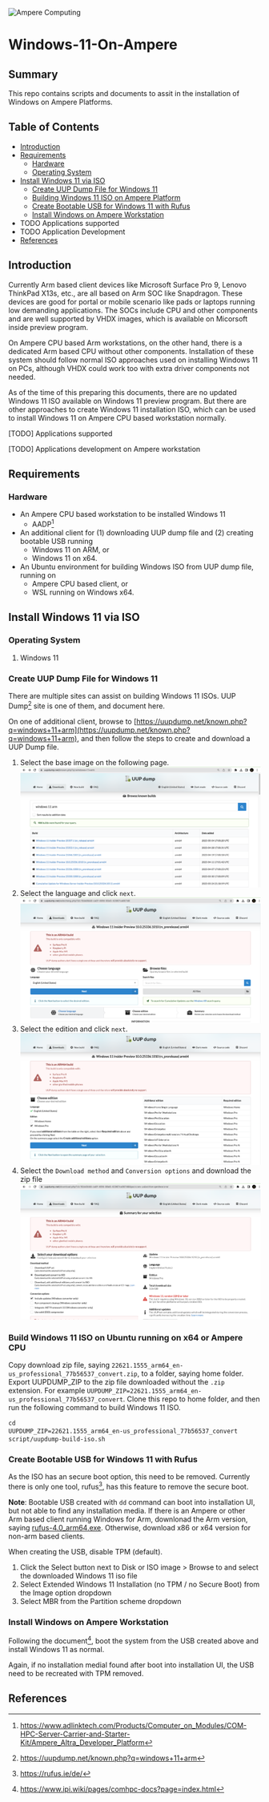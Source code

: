 ![Ampere Computing](https://avatars2.githubusercontent.com/u/34519842?s=400&u=1d29afaac44f477cbb0226139ec83f73faefe154&v=4)

# Windows-11-On-Ampere

## Summary

This repo contains scripts and documents to assit in the installation of Windows on Ampere Platforms.

## Table of Contents
* [Introduction](#introduction)
* [Requirements](#requirements)
  * [Hardware](#hardware)
  * [Operating System](#operating-system)
* [Install Windows 11 via ISO](#install-windows-via-iso)
  * [Create UUP Dump File for Windows 11](#create-uup-dump-file-for-windows-11)
  * [Building Windows 11 ISO on Ampere Platform](#build-windows-11-iso-on-ampere-platform)
  * [Create Bootable USB for Windows 11 with Rufus](create-bootable-usb-for-windows-11-with-rufus)
  * [Install Windows on Ampere Workstation](install-windows-on-ampere-workstation)
* TODO Applications supported
* TODO Application Development
* [References](#references)

## Introduction
Currently Arm based client devices like Microsoft Surface Pro 9, Lenovo ThinkPad X13s, etc., are all based on Arm SOC like Snapdragon. These devices are good for portal or mobile scenario like pads or laptops running low demanding applications. The SOCs include CPU and other components and are well supported by VHDX images, which is available on Micorsoft inside preview program. 

On Ampere CPU based Arm workstations, on the other hand, there is a dedicated Arm based CPU without other components. Installation of these system should follow normal ISO approaches used on installing Windows 11 on PCs, although VHDX could work too with extra driver components not needed. 

As of the time of this preparing this documents, there are no updated Windows 11 ISO available on Windows 11 preview program. But there are other approaches to create Windows 11 installation ISO, which can be used to install Windows 11 on Ampere CPU based workstation normally. 

[TODO] Applications supported

[TODO] Applications development on Ampere workstation
## Requirements

### Hardware
* An Ampere CPU based workstation to be installed Windows 11
  * AADP[^1]
* An additional client for (1) downloading UUP dump file and (2) creating bootable USB running
  * Windows 11 on ARM, or 
  * Windows 11 on x64.
* An Ubuntu environment for building Windows ISO from UUP dump file, running on
  * Ampere CPU based client, or 
  * WSL running on Windows x64.


## Install Windows 11 via ISO

### Operating System
1. Windows 11

### Create UUP Dump File for Windows 11
There are multiple sites can assist on building Windows 11 ISOs. UUP Dump[^2] site is one of them, and document here.

On one of additional client, browse to [https://uupdump.net/known.php?q=windows+11+arm](https://uupdump.net/known.php?q=windows+11+arm), and then follow the steps to create and download a UUP Dump file. 
1. Select the base image on the following page. 
![Select base image](images/uud-dump-p1.png)
2. Select the language and click `next`. 
![Select language and click next](images/uud-dump-p2.png)
3. Select the edition and click `next`. 
![Select edition and click next](images/uud-dump-p3.png)
4. Select the `Download method` and `Conversion options` and download the zip file
![Select the `Download method` and `Conversion options` and download the zip file](images/uud-dump-p4.png)

### Build Windows 11 ISO on Ubuntu running on x64 or Ampere CPU

Copy download zip file, saying `22621.1555_arm64_en-us_professional_77b56537_convert.zip`, to a folder, saying home folder. 
Export UUPDUMP_ZIP to the zip file downloaded without the `.zip` extension. For example `UUPDUMP_ZIP=22621.1555_arm64_en-us_professional_77b56537_convert`. Clone this repo to home folder, and then run the following command to build Windows 11 ISO. 

```
cd
UUPDUMP_ZIP=22621.1555_arm64_en-us_professional_77b56537_convert
script/uupdump-build-iso.sh
```

### Create Bootable USB for Windows 11 with Rufus
As the ISO has an secure boot option, this need to be removed. Currently there is only one tool, rufus[^3], has this feature to remove the secure boot. 

**Note**: Bootable USB created with `dd` command can boot into installation UI, but not able to find any installation media. 
If there is an Ampere or other Arm based client running Windows for Arm, downlonad the Arm version, saying [rufus-4.0_arm64.exe](https://github.com/pbatard/rufus/releases/download/v4.0/rufus-4.0_arm64.exe). Otherwise, download x86 or x64 version for non-arm based clients. 

When creating the USB, disable TPM (default). 
1. Click the Select button next to Disk or ISO image > Browse to and select the downloaded Windows 11 iso file
1. Select Extended Windows 11 Installation (no TPM / no Secure Boot) from the Image option dropdown
1. Select MBR from the Partition scheme dropdown

### Install Windows on Ampere Workstation

Following the document[^4], boot the system from the USB created above and install Windows 11 as normal. 

Again, if no installation medial found after boot into installation UI, the USB need to be recreated with TPM removed. 

## References
[^1]: https://www.adlinktech.com/Products/Computer_on_Modules/COM-HPC-Server-Carrier-and-Starter-Kit/Ampere_Altra_Developer_Platform

[^2]: https://uupdump.net/known.php?q=windows+11+arm

[^3]: https://rufus.ie/de/

[^4]: https://www.ipi.wiki/pages/comhpc-docs?page=index.html